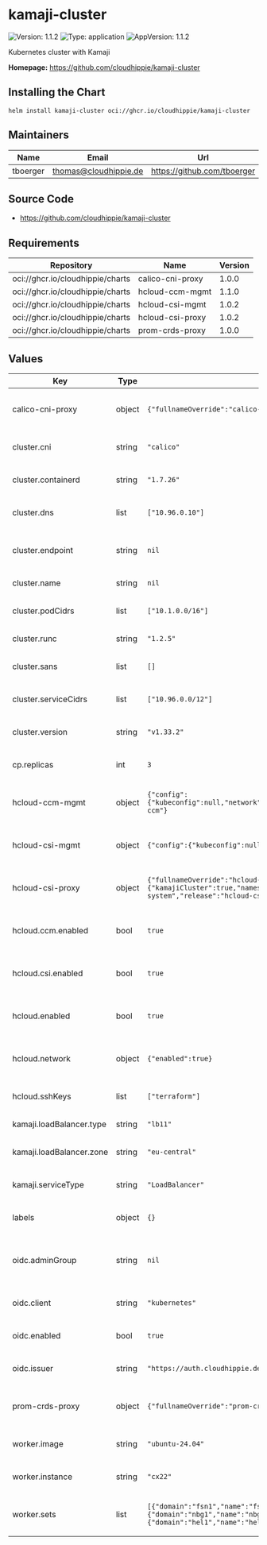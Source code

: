 # kamaji-cluster

![Version: 1.1.2](https://img.shields.io/badge/Version-1.1.2-informational?style=flat-square) ![Type: application](https://img.shields.io/badge/Type-application-informational?style=flat-square) ![AppVersion: 1.1.2](https://img.shields.io/badge/AppVersion-1.1.2-informational?style=flat-square)

Kubernetes cluster with Kamaji

**Homepage:** <https://github.com/cloudhippie/kamaji-cluster>

## Installing the Chart

```console
helm install kamaji-cluster oci://ghcr.io/cloudhippie/kamaji-cluster
```

## Maintainers

| Name | Email | Url |
| ---- | ------ | --- |
| tboerger | <thomas@cloudhippie.de> | <https://github.com/tboerger> |

## Source Code

* <https://github.com/cloudhippie/kamaji-cluster>

## Requirements

| Repository | Name | Version |
|------------|------|---------|
| oci://ghcr.io/cloudhippie/charts | calico-cni-proxy | 1.0.0 |
| oci://ghcr.io/cloudhippie/charts | hcloud-ccm-mgmt | 1.1.0 |
| oci://ghcr.io/cloudhippie/charts | hcloud-csi-mgmt | 1.0.2 |
| oci://ghcr.io/cloudhippie/charts | hcloud-csi-proxy | 1.0.2 |
| oci://ghcr.io/cloudhippie/charts | prom-crds-proxy | 1.0.0 |

## Values

| Key | Type | Default | Description |
|-----|------|---------|-------------|
| calico-cni-proxy | object | `{"fullnameOverride":"calico-cni"}` | Values for calico-cniproxy dependency |
| cluster.cni | string | `"calico"` | Name of the used cni provider |
| cluster.containerd | string | `"1.7.26"` | Version of containerd installed |
| cluster.dns | list | `["10.96.0.10"]` | IPs for the cluster DNS service |
| cluster.endpoint | string | `nil` | Address or domain for cluster endpoint |
| cluster.name | string | `nil` | Name of the cluster |
| cluster.podCidrs | list | `["10.1.0.0/16"]` | List of pod cidrs for the cluster |
| cluster.runc | string | `"1.2.5"` | Version of runc installed |
| cluster.sans | list | `[]` | List of cert SANs applied to API server |
| cluster.serviceCidrs | list | `["10.96.0.0/12"]` | List of service cidrs for the cluster |
| cluster.version | string | `"v1.33.2"` | Version of the Kubernetes components |
| cp.replicas | int | `3` | Number of replicas for control plane |
| hcloud-ccm-mgmt | object | `{"config":{"kubeconfig":null,"network":null},"fullnameOverride":"hcloud-ccm"}` | Values for hcloud-ccm-mgmt dependency |
| hcloud-csi-mgmt | object | `{"config":{"kubeconfig":null},"fullnameOverride":"hcloud-csi"}` | Values for hcloud-csi-mgmt dependency |
| hcloud-csi-proxy | object | `{"fullnameOverride":"hcloud-csi","target":{"kamajiCluster":true,"namespace":"kube-system","release":"hcloud-csi"}}` | Values for hcloud-csi-proxy dependency |
| hcloud.ccm.enabled | bool | `true` | Enable Hetzner Cloud CCM sub-chart |
| hcloud.csi.enabled | bool | `true` | Enable Hetzner Cloud CSI sub-chart |
| hcloud.enabled | bool | `true` | Enable the Hetzner infrastructure provider |
| hcloud.network | object | `{"enabled":true}` | Network configuration for Hetzner cluster |
| hcloud.sshKeys | list | `["terraform"]` | List of integrated SSH keys |
| kamaji.loadBalancer.type | string | `"lb11"` | Type of the load balancer |
| kamaji.loadBalancer.zone | string | `"eu-central"` | Network zone for load balancer |
| kamaji.serviceType | string | `"LoadBalancer"` | Service type for Kamaji cluster |
| labels | object | `{}` | Define additional labels |
| oidc.adminGroup | string | `nil` | Override group name for cluster-admin mapping |
| oidc.client | string | `"kubernetes"` | Client used for OIDC authentication |
| oidc.enabled | bool | `true` | Enable authentication via OIDC |
| oidc.issuer | string | `"https://auth.cloudhippie.de/realms/console"` | Issuer used for OIDC authentication |
| prom-crds-proxy | object | `{"fullnameOverride":"prom-crds"}` | Values for prom-crds-proxy dependency |
| worker.image | string | `"ubuntu-24.04"` | Instance image used for workers |
| worker.instance | string | `"cx22"` | Instance type used for workers |
| worker.sets | list | `[{"domain":"fsn1","name":"fsn1","replicas":1},{"domain":"nbg1","name":"nbg1","replicas":1},{"domain":"hel1","name":"hel1","replicas":1}]` | List of deployment sets for workers |
